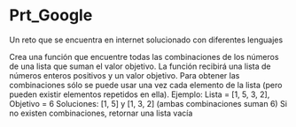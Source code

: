 # Prt_Google
Un reto que se encuentra en internet solucionado con diferentes lenguajes


Crea una función que encuentre todas las combinaciones de los números
de una lista que suman el valor objetivo.
La función recibirá una lista de números enteros positivos
y un valor objetivo.
Para obtener las combinaciones sólo se puede usar
una vez cada elemento de la lista (pero pueden existir
elementos repetidos en ella).
Ejemplo: Lista = [1, 5, 3, 2],  Objetivo = 6
Soluciones: [1, 5] y [1, 3, 2] (ambas combinaciones suman 6)
Si no existen combinaciones, retornar una lista vacía
